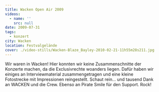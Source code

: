 ```yaml
---
title: Wacken Open Air 2009
videos:
  - name: ''
    src: null
date: 2009-07-31
tags:
  - konzert
city: Wacken
location: Festvalgelände
cover: ./video-stills/Wacken-Blaze_Bayley-2010-02-21-11h55m28s211.jpg
---
```


Wir waren in Wacken! Hier konnten wir keine Zusammenschnitte der Konzerte machen, da die Exclusivrechte woanders liegen. Dafür haben wir einiges an Interviewmaterial zusammengetragen und eine kleine Fotostrecke mit Impressionen reingestellt.
Schaut rein… und tausend Dank an WACKEN und die Crew.
Ebenso an Pirate Smile für den Support.
Rock!
